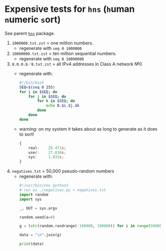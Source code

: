 # Expensive tests for `hns` (`h`uman `n`umeric `s`ort)

<!-- Rebuild with README.md.sh -->

See parent [`hns`](https://github.com/ctrlcctrlv/humnumsort) package.

1. `1000000.txt.zst`
    = one million numbers.
    * regenerate with `seq 0 1000000`
2. `10000000.txt.zst`
    = ten million sequential numbers.
    * regenerate with `seq 0 10000000`
3. `0.0.0.0／8.txt.zst`
    = all IPv4 addresses in Class A network №0
    * regenerate with:
        ```bash        
        #!/bin/bash
        SEQ=$(seq 0 255)
        for i in $SEQ; do
            for j in $SEQ; do
                for k in $SEQ; do
                    echo 0.$i.$j.$k
                done
            done
        done
        ```

    * warning: on my system it takes about as long to generate as it does to sort!
        ```css
        {
            real:    29.471s;
            user:    27.638s;
            sys:     1.832s;
        }
        ```
4. `negatives.txt`
    = 50,000 pseudo-random numbers
    * regenerate with:
        ```python
        #!/usr/bin/env python3
        # run as ./negatives.py > negatives.txt
        import random
        import sys
        
        _, OUT = sys.argv
        
        random.seed(a=0)
        
        g = (str(random.randrange(-100000, 100000)) for i in range(50000))
        
        data = "\n".join(g)
        
        print(data)
        ```
